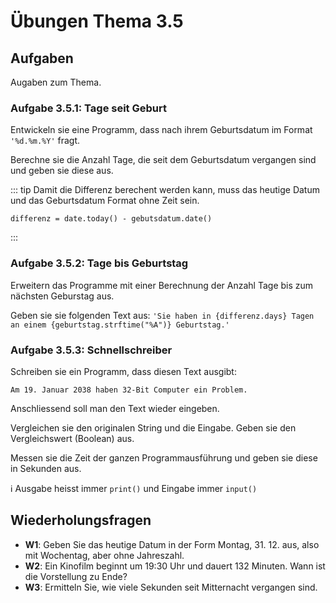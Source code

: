 # Übungen Thema 3.5

## Aufgaben

Augaben zum Thema.

### Aufgabe 3.5.1: Tage seit Geburt

Entwickeln sie eine Programm, dass nach ihrem Geburtsdatum im Format `'%d.%m.%Y'` fragt.

Berechne sie die Anzahl Tage, die seit dem Geburtsdatum vergangen sind und geben sie diese aus.

::: tip
Damit die Differenz berechent werden kann, muss das heutige Datum und das Geburtsdatum Format ohne Zeit sein.

```
differenz = date.today() - gebutsdatum.date()
```
:::

### Aufgabe 3.5.2: Tage bis Geburtstag

Erweitern das Programme mit einer Berechnung der Anzahl Tage bis zum nächsten Geburstag aus. 

Geben sie sie folgenden Text aus: `'Sie haben in {differenz.days} Tagen an einem {geburtstag.strftime("%A")} Geburtstag.'`

### Aufgabe 3.5.3: Schnellschreiber

Schreiben sie ein Programm, dass diesen Text ausgibt:

```
Am 19. Januar 2038 haben 32-Bit Computer ein Problem.
```

Anschliessend soll man den Text wieder eingeben.

Vergleichen sie den originalen String und die Eingabe. Geben sie den Vergleichswert (Boolean) aus.

Messen sie die Zeit der ganzen Programmausführung und geben sie diese in Sekunden aus.

ℹ️ Ausgabe heisst immer `print()` und Eingabe immer `input()`

## Wiederholungsfragen

* **W1**: Geben Sie das heutige Datum in der Form Montag, 31. 12. aus, also mit Wochentag, aber ohne Jahreszahl.
* **W2**: Ein Kinofilm beginnt um 19:30 Uhr und dauert 132 Minuten. Wann ist die Vorstellung zu Ende?
* **W3**: Ermitteln Sie, wie viele Sekunden seit Mitternacht vergangen sind.